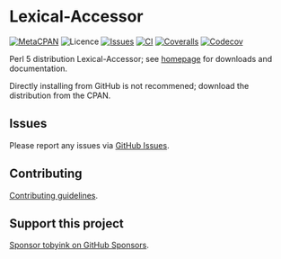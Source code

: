 # Lexical-Accessor

[![MetaCPAN](https://img.shields.io/cpan/v/Lexical-Accessor.svg)](https://metacpan.org/release/Lexical-Accessor)
![Licence](https://img.shields.io/cpan/l/Lexical-Accessor)
[![Issues](https://img.shields.io/github/issues/tobyink/p5-lexical-accessor)](https://github.com/tobyink/p5-lexical-accessor/issues)
[![CI](https://github.com/tobyink/p5-lexical-accessor/workflows/CI/badge.svg)](https://github.com/tobyink/p5-lexical-accessor/actions)
[![Coveralls](https://coveralls.io/repos/tobyink/p5-lexical-accessor/badge.svg?branch=master&amp;service=github)](https://coveralls.io/github/tobyink/p5-lexical-accessor)
[![Codecov](https://codecov.io/gh/tobyink/p5-lexical-accessor/branch/master/graph/badge.svg)](https://codecov.io/gh/tobyink/p5-lexical-accessor)

Perl 5 distribution Lexical-Accessor; see [homepage](https://metacpan.org/release/Lexical-Accessor)
for downloads and documentation.

Directly installing from GitHub is not recommened; download the distribution
from the CPAN.

## Issues

Please report any issues via [GitHub Issues](https://github.com/tobyink/p5-lexical-accessor/issues).

## Contributing

[Contributing guidelines](https://toby.ink/open-source/contributing/).

## Support this project

[Sponsor tobyink on GitHub Sponsors](https://github.com/sponsors/tobyink).
